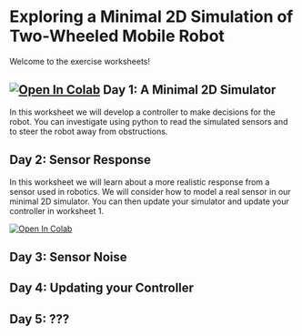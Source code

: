 # Exploring a Minimal 2D Simulation of Two-Wheeled Mobile Robot

Welcome to the exercise worksheets!

## [![Open In Colab](https://colab.research.google.com/assets/colab-badge.svg)](https://colab.research.google.com/github/paulodowd/GoogleColab_Simple2DSimulator/blob/main/Sheet1_2D_Simulator.ipynb) Day 1: A Minimal 2D Simulator

In this worksheet we will develop a controller to make decisions for the robot.  You can investigate using python to read the simulated sensors and to steer the robot away from obstructions.



## Day 2: Sensor Response

In this worksheet we will learn about a more realistic response from a sensor used in robotics.  We will consider how to model a real sensor in our minimal 2D simulator.  You can then update your simulator and update your controller in worksheet 1.

[![Open In Colab](https://colab.research.google.com/assets/colab-badge.svg)](https://github.com/paulodowd/GoogleColab_Simple2DSimulator/blob/main/Sheet2_SimpleSensorModel_ResponseCurve.ipynb)


## Day 3: Sensor Noise

## Day 4: Updating your Controller

## Day 5: ???





